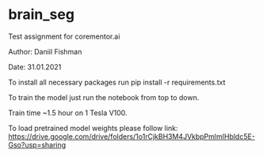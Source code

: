 # brain_seg

Test assignment for corementor.ai

Author: Daniil Fishman

Date: 31.01.2021

To install all necessary packages run pip install -r requirements.txt

To train the model just run the notebook from top to down. 

Train time ~1.5 hour on 1 Tesla V100. 

To load pretrained model weights please follow link: https://drive.google.com/drive/folders/1o1rCjkBH3M4JVkbpPmlmIHbldc5E-Gso?usp=sharing